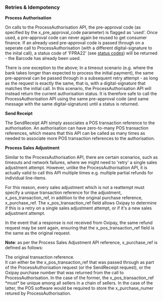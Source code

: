 <h3>Retries &amp; Idempotency</h3>

<b>Process Authorisation</b>

On calls to the ProcessAuthorisation API, the pre-approval code (as specified by the x_pre_approval_code parameter) is flagged as 'used'. Once used, a pre-approval code can never again be reused to get consumer finance. If an already used pre-approval code is passed through on a seperate call to ProcessAuthorisation (with a different digital-signature to the inital call), a status code of 'FPRA22' (see <a href="/api_information/status_codes/">status codes</a>) will be returned - the Barcode has already been used.

There is one exception to the above; In a timeout scenario (e.g. where the bank takes longer than expected to process the initial payment), the same pre-approval can be passed through in a subsequent retry attempt - as long as the request is exactly the same, that is, with a digital-signature that matches the initial call. In this scenario, the ProcessAuthorisation API will instead return the current authorisation status. It is therefore safe to call the ProcessAuthorisation API using the same pre-approval code (and same message with the same digital-signature) until a status is returned.

<b>Send Receipt</b>

The SendReceipt API simply associates a POS transaction reference to the authorisation. An authorisation can have zero-to-many POS transaction references, which means that this API can be called as many times as needed to associate more POS transaction references to the authorisation.

<b>Process Sales Adjustment</b>

Similar to the ProcessAuthorisation API, there are certain scenarios, such as timeouts and network failures, where we might need to 'retry' a single sales adjustment attempt. However, unlike the ProcessAuthorisation API, it is actually valid to call this API multiple times e.g. multiple partial refunds for individual line-items.

For this reason, every sales adjustment which is not a reattempt must specify a unique transaction reference for the adjustment, x_pos_transaction_ref, in addition to the original purchase reference, x_purchase_ref. The x_pos_transaction_ref field allows Oxipay to determine if this is a retry on a single sales adjustment attempt, or if it's a new sales adjustment attempt.

In the event that a response is not received from Oxipay, the same refund request may be sent again, ensuring that the x_pos_transaction_ref field is the same as the original request.

**Note**: as per the Process Sales Adjustment API reference, x_purchase_ref is defined as follows:
<div class="panel">
The original transaction reference.<br/>It can either be the x_pos_transaction_ref that was passed through as part of the ProcessAuthorisation request (or the SendReceipt request), or the Oxipay purchase number that was returned from the call to ProcessAuthorisation. In the case of the former, the x_pos_transaction_ref *must* be unique among all sellers in a chain of sellers. In the case of the latter, the POS software would be required to store the x_purchase_numer retured by ProcessAuthorisation.
</div>
